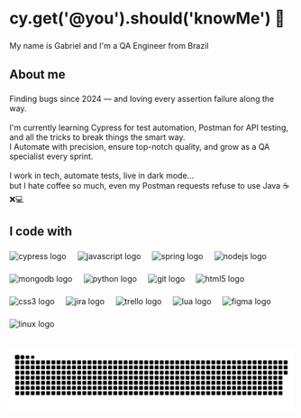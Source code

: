 <h1 align="left">cy.get('@you').should('knowMe') 👋</h1>

###

<p align="left">My name is Gabriel and I'm a QA Engineer from Brazil</p>

###

<h2 align="left">About me</h2>

###

<p align="left">Finding bugs since 2024 — and loving every assertion failure along the way. <br><br>
I'm currently learning Cypress for test automation, Postman for API testing, and all the tricks to break things the smart way. <br> 
I Automate with precision, ensure top-notch quality, and grow as a QA specialist every sprint.<br><br>
I work in tech, automate tests, live in dark mode...<br>
but I hate coffee so much, even my Postman requests refuse to use Java ☕❌💻</p>

###

<h2 align="left">I code with</h2>

###

<div align="left">
  <a href="https://www.cypress.io" target="_blank" rel="noreferrer" style="text-decoration: none;">
    <img src="https://cdn.simpleicons.org/cypress/ffffff" height="40" alt="cypress logo" style="display: inline-block; border: none; box-shadow: none; outline: none;" />
  </a>
  <img width="12" />
  <a href="https://developer.mozilla.org/en-US/docs/Web/JavaScript" target="_blank" rel="noreferrer" style="text-decoration: none;">
    <img src="https://cdn.jsdelivr.net/gh/devicons/devicon/icons/javascript/javascript-original.svg" height="40" alt="javascript logo" style="display: inline-block; border: none; box-shadow: none; outline: none;" />
  </a>
  <img width="12" />
  <a href="https://spring.io" target="_blank" rel="noreferrer" style="text-decoration: none;">
    <img src="https://cdn.jsdelivr.net/gh/devicons/devicon/icons/spring/spring-original.svg" height="40" alt="spring logo" style="display: inline-block; border: none; box-shadow: none; outline: none;" />
  </a>
  <img width="12" />
  <a href="https://nodejs.org" target="_blank" rel="noreferrer" style="text-decoration: none;">
    <img src="https://cdn.jsdelivr.net/gh/devicons/devicon/icons/nodejs/nodejs-original.svg" height="40" alt="nodejs logo" style="display: inline-block; border: none; box-shadow: none; outline: none;" />
  </a>
  <img width="12" />
  <a href="https://www.mongodb.com" target="_blank" rel="noreferrer" style="text-decoration: none;">
    <img src="https://cdn.jsdelivr.net/gh/devicons/devicon/icons/mongodb/mongodb-original.svg" height="40" alt="mongodb logo" style="display: inline-block; border: none; box-shadow: none; outline: none;" />
  </a>
  <img width="12" />
  <a href="https://www.python.org" target="_blank" rel="noreferrer" style="text-decoration: none;">
    <img src="https://cdn.jsdelivr.net/gh/devicons/devicon/icons/python/python-original.svg" height="40" alt="python logo" style="display: inline-block; border: none; box-shadow: none; outline: none;" />
  </a>
  <img width="12" />
  <a href="https://git-scm.com" target="_blank" rel="noreferrer" style="text-decoration: none;">
    <img src="https://cdn.jsdelivr.net/gh/devicons/devicon/icons/git/git-original.svg" height="40" alt="git logo" style="display: inline-block; border: none; box-shadow: none; outline: none;" />
  </a>
  <img width="12" />
  <a href="https://developer.mozilla.org/en-US/docs/Web/HTML" target="_blank" rel="noreferrer" style="text-decoration: none;">
    <img src="https://cdn.jsdelivr.net/gh/devicons/devicon/icons/html5/html5-original.svg" height="40" alt="html5 logo" style="display: inline-block; border: none; box-shadow: none; outline: none;" />
  </a>
  <img width="12" />
  <a href="https://developer.mozilla.org/en-US/docs/Web/CSS" target="_blank" rel="noreferrer" style="text-decoration: none;">
    <img src="https://cdn.jsdelivr.net/gh/devicons/devicon/icons/css3/css3-original.svg" height="40" alt="css3 logo" style="display: inline-block; border: none; box-shadow: none; outline: none;" />
  </a>
  <img width="12" />
  <a href="https://www.atlassian.com/software/jira" target="_blank" rel="noreferrer" style="text-decoration: none;">
    <img src="https://cdn.jsdelivr.net/gh/devicons/devicon/icons/jira/jira-original.svg" height="40" alt="jira logo" style="display: inline-block; border: none; box-shadow: none; outline: none;" />
  </a>
  <img width="12" />
  <a href="https://trello.com" target="_blank" rel="noreferrer" style="text-decoration: none;">
    <img src="https://cdn.jsdelivr.net/gh/devicons/devicon/icons/trello/trello-plain.svg" height="40" alt="trello logo" style="display: inline-block; border: none; box-shadow: none; outline: none;" />
  </a>
  <img width="12" />
  <a href="https://www.lua.org" target="_blank" rel="noreferrer" style="text-decoration: none;">
    <img src="https://cdn.jsdelivr.net/gh/devicons/devicon/icons/lua/lua-original.svg" height="40" alt="lua logo" style="display: inline-block; border: none; box-shadow: none; outline: none;" />
  </a>
  <img width="12" />
  <a href="https://www.figma.com" target="_blank" rel="noreferrer" style="text-decoration: none;">
    <img src="https://cdn.jsdelivr.net/gh/devicons/devicon/icons/figma/figma-original.svg" height="40" alt="figma logo" style="display: inline-block; border: none; box-shadow: none; outline: none;" />
  </a>
  <img width="12" />
  <a href="https://www.linux.org" target="_blank" rel="noreferrer" style="text-decoration: none;">
    <img src="https://cdn.jsdelivr.net/gh/devicons/devicon/icons/linux/linux-original.svg" height="40" alt="linux logo" style="display: inline-block; border: none; box-shadow: none; outline: none;" />
  </a>
</div>

![snake gif](https://github.com/amancio-g08/amancio-g08/blob/output/github-snake-dark.svg)


